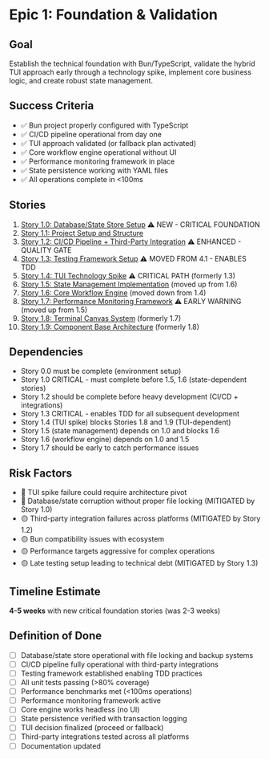 # Epic 1: Foundation & Validation

## Goal
Establish the technical foundation with Bun/TypeScript, validate the hybrid TUI approach early through a technology spike, implement core business logic, and create robust state management.

## Success Criteria
- ✅ Bun project properly configured with TypeScript
- ✅ CI/CD pipeline operational from day one
- ✅ TUI approach validated (or fallback plan activated)
- ✅ Core workflow engine operational without UI
- ✅ Performance monitoring framework in place
- ✅ State persistence working with YAML files
- ✅ All operations complete in <100ms

## Stories
1. [Story 1.0: Database/State Store Setup](story-1.0-database-state-setup.md) ⚠️ NEW - CRITICAL FOUNDATION
2. [Story 1.1: Project Setup and Structure](story-1.1-project-setup.md)
3. [Story 1.2: CI/CD Pipeline + Third-Party Integration](story-1.2-cicd-pipeline.md) ⚠️ ENHANCED - QUALITY GATE
4. [Story 1.3: Testing Framework Setup](story-1.3-testing-framework.md) ⚠️ MOVED FROM 4.1 - ENABLES TDD
5. [Story 1.4: TUI Technology Spike](story-1.4-tui-spike.md) ⚠️ CRITICAL PATH (formerly 1.3)
6. [Story 1.5: State Management Implementation](story-1.5-state-management.md) (moved up from 1.6)
7. [Story 1.6: Core Workflow Engine](story-1.6-workflow-engine.md) (moved down from 1.4)
8. [Story 1.7: Performance Monitoring Framework](story-1.7-performance-monitoring.md) ⚠️ EARLY WARNING (moved up from 1.5)
9. [Story 1.8: Terminal Canvas System](story-1.8-terminal-canvas.md) (formerly 1.7)
10. [Story 1.9: Component Base Architecture](story-1.9-component-architecture.md) (formerly 1.8)

## Dependencies
- Story 0.0 must be complete (environment setup)
- Story 1.0 CRITICAL - must complete before 1.5, 1.6 (state-dependent stories)
- Story 1.2 should be complete before heavy development (CI/CD + integrations)
- Story 1.3 CRITICAL - enables TDD for all subsequent development
- Story 1.4 (TUI spike) blocks Stories 1.8 and 1.9 (TUI-dependent)
- Story 1.5 (state management) depends on 1.0 and blocks 1.6
- Story 1.6 (workflow engine) depends on 1.0 and 1.5
- Story 1.7 should be early to catch performance issues

## Risk Factors
- 🔴 TUI spike failure could require architecture pivot
- 🔴 Database/state corruption without proper file locking (MITIGATED by Story 1.0)
- 🟡 Third-party integration failures across platforms (MITIGATED by Story 1.2)
- 🟡 Bun compatibility issues with ecosystem
- 🟡 Performance targets aggressive for complex operations
- 🟡 Late testing setup leading to technical debt (MITIGATED by Story 1.3)

## Timeline Estimate
**4-5 weeks** with new critical foundation stories (was 2-3 weeks)

## Definition of Done
- [ ] Database/state store operational with file locking and backup systems
- [ ] CI/CD pipeline fully operational with third-party integrations
- [ ] Testing framework established enabling TDD practices
- [ ] All unit tests passing (>80% coverage)
- [ ] Performance benchmarks met (<100ms operations)
- [ ] Performance monitoring framework active
- [ ] Core engine works headless (no UI)
- [ ] State persistence verified with transaction logging
- [ ] TUI decision finalized (proceed or fallback)
- [ ] Third-party integrations tested across all platforms
- [ ] Documentation updated